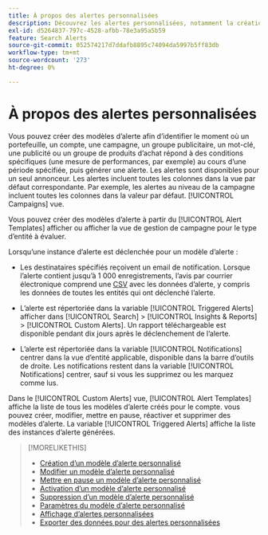 ```yaml
---
title: À propos des alertes personnalisées
description: Découvrez les alertes personnalisées, notamment la création de modèles d’alerte et le déclenchement des alertes.
exl-id: d5264837-797c-4528-afbb-78e3a95a5b59
feature: Search Alerts
source-git-commit: 052574217d7ddafb8895c74094da5997b5ff83db
workflow-type: tm+mt
source-wordcount: '273'
ht-degree: 0%

---
```


# À propos des alertes personnalisées

Vous pouvez créer des modèles d’alerte afin d’identifier le moment où un portefeuille, un compte, une campagne, un groupe publicitaire, un mot-clé, une publicité ou un groupe de produits d’achat répond à des conditions spécifiques (une mesure de performances, par exemple) au cours d’une période spécifiée, puis générer une alerte. Les alertes sont disponibles pour un seul annonceur. Les alertes incluent toutes les colonnes dans la vue par défaut correspondante. Par exemple, les alertes au niveau de la campagne incluent toutes les colonnes dans la valeur par défaut. [!UICONTROL Campaigns] vue.

Vous pouvez créer des modèles d’alerte à partir du [!UICONTROL Alert Templates] afficher ou afficher la vue de gestion de campagne pour le type d’entité à évaluer.

Lorsqu’une instance d’alerte est déclenchée pour un modèle d’alerte :

* Les destinataires spécifiés reçoivent un email de notification. Lorsque l’alerte contient jusqu’à 1 000 enregistrements, l’avis par courrier électronique comprend une [CSV](/help/search-social-commerce/glossary.md#c-d) avec les données d’alerte, y compris les données de toutes les entités qui ont déclenché l’alerte.

* L’alerte est répertoriée dans la variable [!UICONTROL Triggered Alerts] afficher dans [!UICONTROL Search] > [!UICONTROL Insights & Reports] > [!UICONTROL Custom Alerts]. Un rapport téléchargeable est disponible pendant dix jours après le déclenchement de l’alerte.

* L’alerte est répertoriée dans la variable [!UICONTROL Notifications] centrer dans la vue d’entité applicable, disponible dans la barre d’outils de droite. Les notifications restent dans la variable [!UICONTROL Notifications] centrer, sauf si vous les supprimez ou les marquez comme lus.

Dans le [!UICONTROL Custom Alerts] vue, [!UICONTROL Alert Templates] affiche la liste de tous les modèles d’alerte créés pour le compte. vous pouvez créer, modifier, mettre en pause, réactiver et supprimer des modèles d’alerte. La variable [!UICONTROL Triggered Alerts] affiche la liste des instances d’alerte générées.

>[!MORELIKETHIS]
>
>* [Création d’un modèle d’alerte personnalisé](alert-template-create.md)
>* [Modifier un modèle d’alerte personnalisé](alert-template-edit.md)
>* [Mettre en pause un modèle d’alerte personnalisé](alert-template-pause.md)
>* [Activation d’un modèle d’alerte personnalisé](alert-template-activate.md)
>* [Suppression d’un modèle d’alerte personnalisé](alert-template-delete.md)
>* [Paramètres du modèle d’alerte personnalisé](alert-template-settings.md)
>* [Affichage d’alertes personnalisées](alert-view.md)
>* [Exporter des données pour des alertes personnalisées](alert-export-data.md)
